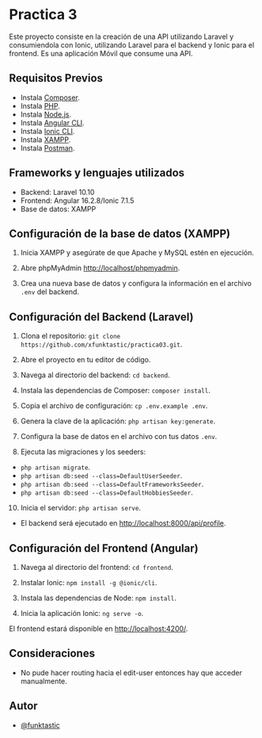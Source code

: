 
# Practica 3

Este proyecto consiste en la creación de una API utilizando Laravel y consumiendola con Ionic, utilizando Laravel para el backend y Ionic para el frontend. Es una aplicación Móvil que consume una API.

## Requisitos Previos

 - Instala [Composer](https://getcomposer.org/download/).
 - Instala [PHP](https://www.php.net/manual/es/install.php).
 - Instala [Node.js](https://nodejs.org/en).
 - Instala [Angular CLI](https://angular.io/guide/setup-local).
 - Instala [Ionic CLI](https://ionicframework.com/docs/intro/cli).
 - Instala [XAMPP](https://www.apachefriends.org/es/download.html).
 - Instala [Postman](https://www.postman.com/downloads/).

## Frameworks y lenguajes utilizados

- Backend: Laravel 10.10
- Frontend: Angular 16.2.8/Ionic 7.1.5
- Base de datos: XAMPP


## Configuración de la base de datos (XAMPP)

1. Inicia XAMPP y asegúrate de que Apache y MySQL estén en ejecución.

2. Abre phpMyAdmin [http://localhost/phpmyadmin](http://localhost/phpmyadmin).

3. Crea una nueva base de datos y configura la información en el archivo `.env` del backend.



## Configuración del Backend (Laravel)

1. Clona el repositorio: `git clone https://github.com/xfunktastic/practica03.git`.

2. Abre el proyecto en tu editor de código.

3. Navega al directorio del backend: `cd backend`.
    
4. Instala las dependencias de Composer: `composer install`.
    
5. Copia el archivo de configuración: `cp .env.example .env`.
    
6. Genera la clave de la aplicación: `php artisan key:generate`.
    
7. Configura la base de datos en el archivo con tus datos `.env`.
    
9. Ejecuta las migraciones y los seeders: 
- `php artisan migrate`.
- `php artisan db:seed --class=DefaultUserSeeder`.
- `php artisan db:seed --class=DefaultFrameworksSeeder`.
- `php artisan db:seed --class=DefaultHobbiesSeeder`.
    
10. Inicia el servidor: `php artisan serve`.

- El backend será ejecutado en [http://localhost:8000/api/profile](http://localhost:8000/profileapi/).

## Configuración del Frontend (Angular)

1. Navega al directorio del frontend: `cd frontend`.

2. Instalar Ionic: `npm install -g @ionic/cli`.

3. Instala las dependencias de Node: `npm install`.

4. Inicia la aplicación Ionic: `ng serve -o`.

El frontend estará disponible en [http://localhost:4200/](http://localhost:4200/).

## Consideraciones

- No pude hacer routing hacia el edit-user entonces hay que acceder manualmente.

## Autor

- [@funktastic](https://www.github.com/xfunktastic)


